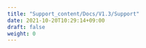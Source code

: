 ```yaml
---
title: "Support_content/Docs/V1.3/Support"
date: 2021-10-20T10:29:14+09:00
draft: false
weight: 0
---
```


